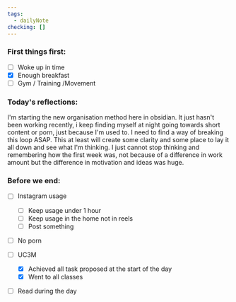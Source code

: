 ```yaml
---
tags:
  - dailyNote
checking: []
---
```

###  First things first: 

- [ ]  Woke up in time
- [x] Enough breakfast
- [ ] Gym / Training /Movement

### Today's reflections: 
I'm starting the new organisation method here in obsidian. It just hasn't been working recently, i keep finding myself at night going towards short content or porn, just because I'm used to. I need to find a way of breaking this loop ASAP.  This at least will create some clarity and some place to lay it all down and see what I'm thinking. 
I just cannot stop thinking and remembering how the first week was, not because  of a difference in work amount but the difference in motivation and ideas was huge. 

### Before we end: 

- [ ]  Instagram usage
	- [ ] Keep usage under 1 hour
	- [ ] Keep usage in the home not in reels
	- [ ] Post something

- [ ] No porn 
- [ ] UC3M
	- [x] Achieved all task proposed at the start of the day
	- [x] Went to all classes

- [ ] Read during the day



